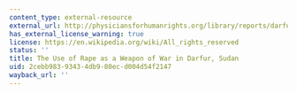 ```yaml
---
content_type: external-resource
external_url: http://physiciansforhumanrights.org/library/reports/darfur-use-of-rape-as-weapon-2004.html
has_external_license_warning: true
license: https://en.wikipedia.org/wiki/All_rights_reserved
status: ''
title: The Use of Rape as a Weapon of War in Darfur, Sudan
uid: 2cebb983-9343-4db9-80ec-d004d54f2147
wayback_url: ''
---
```

